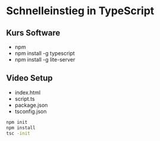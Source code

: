 # Schnelleinstieg in TypeScript

## Kurs Software

- npm
- npm install -g typescript
- npm install -g lite-server

## Video Setup

- index.html
- script.ts
- package.json
- tsconfig.json

```bash
npm init
npm install
tsc -init
```
